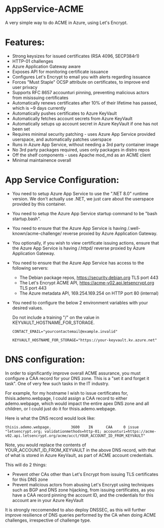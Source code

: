 # AppService-ACME

A very simple way to do ACME in Azure, using Let's Encrypt.

# Features:

- Strong keysizes for issued certificates (RSA 4096, SECP384r1)
- HTTP-01 challenges
- Azure Application Gateway aware
- Exposes API for monitoring certificate issuance
- Configures Let's Encrypt to email you with alerts regarding issuance
- Forces "Must Staple" OCSP attribute on certificates, to improve end user privacy
- Supports RFC 8657 accounturi pinning, preventing malicious actors from misissuing certificates
- Automatically renews certificates after 10% of their lifetime has passed, which is ~9 days currently
- Automatically pushes certificates to Azure KeyVault
- Automatically fetches account secrets from Azure KeyVault
- Automatically setups up account secret in Azure KeyVault if one has not been set
- Requires minimal security patching - uses Azure App Service provided userspace, and automatically patches userspace
- Runs in Azure App Service, without needing a 3rd party container image
- No 3rd party packages required, uses only packages in distro repos
- Off the shelf components - uses Apache mod_md as an ACME client
- Minimal maintainence overall

# App Service Configuration:

- You need to setup Azure App Service to use the ".NET 8.0" runtime version. We don't actually use .NET, we just care about the userspace provided by this container.
- You need to setup the Azure App Service startup command to be "bash startup.bash".
- You need to ensure that the Azure App Service is having /.well-known/acme-challenge/ reverse proxied by Azure Application Gateway.
- You optionally, if you wish to view certificate issuing actions, ensure that the Azure App Service is having /.httpd/ reverse proxied by Azure Application Gateway.
- You need to ensure that the Azure App Service has access to the following servers:

  - The Debian package repos, https://security.debian.org TLS port 443
  - The Let's Encrypt ACME API, https://acme-v02.api.letsencrypt.org TLS port 443
  - The Azure metadata API, 169.254.169.254 on HTTP port 80 (internal)

- You need to configure the below 2 environment variables with your desired values. 

  Do not include a training "/" on the value in KEYVAULT_HOSTNAME_FOR_STORAGE.

  ```CONTACT_EMAIL="yourcontactemail@example.invalid"```

  ```KEYVAULT_HOSTNAME_FOR_STORAGE="https://your-keyvault.kv.azure.net"```

# DNS configuration:

In order to significantly improve overall ACME assurance, you must configure a CAA record for your DNS zone. This is a "set it and forget it task". One of very few such tasks in the IT industry.

For example, for my hostname I wish to issue certificates for, thisis.ademo.webpage, I could assign a CAA record to either ademo.webpage, which would impact the entire apex DNS zone and all children, or I could just do it for thisis.ademo.webpage.

Here is what the DNS record would look like:

```thisis.ademo.webpage.         3600    IN      CAA     0 issue "letsencrypt.org; validationmethods=http-01; accounturi=https://acme-v02.api.letsencrypt.org/acme/acct/YOUR_ACCOUNT_ID_FROM_KEYVAULT"```

Note, you would replace the contents of YOUR_ACCOUNT_ID_FROM_KEYVAULT in the above DNS record, with that of what is stored in Azure KeyVault, as part of ACME account credentials.

This will do 2 things:

- Prevent other CAs other than Let's Encrypt from issuing TLS certificates for this DNS zone
- Prevent malicious actors from abusing Let's Encrypt using techniques such as BGP and DNS zone hijacking, from issuing certificates, as you have a CAA record pinning the account ID, and the credentials for this account are in your Azure KeyVault

It is strongly reccomended to also deploy DNSSEC, as this will further improve resilience of DNS queries performed by the CA when doing ACME challenges, irrespective of challenge type.
